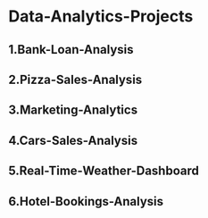 # Data-Analytics-Projects
## 1.Bank-Loan-Analysis
## 2.Pizza-Sales-Analysis 
## 3.Marketing-Analytics
## 4.Cars-Sales-Analysis
## 5.Real-Time-Weather-Dashboard
## 6.Hotel-Bookings-Analysis
